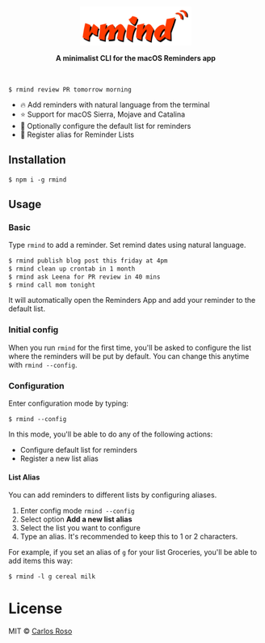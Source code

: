 
<div align="center">
  <img src="media/rmind.svg" width="220px">
	<p>
		<b>A minimalist CLI for the macOS Reminders app</b>
	</p>
</div>

<br>



```
$ rmind review PR tomorrow morning
```

- 🔥 Add reminders with natural language from the terminal
- ⭐️ Support for macOS Sierra, Mojave and Catalina
- 🎉 Optionally configure the default list for reminders
- 🌈 Register alias for Reminder Lists

## Installation

```
$ npm i -g rmind
```

## Usage

### Basic

Type `rmind` to add a reminder. Set remind dates using natural language.

```
$ rmind publish blog post this friday at 4pm
$ rmind clean up crontab in 1 month
$ rmind ask Leena for PR review in 40 mins
$ rmind call mom tonight
```

It will automatically open the Reminders App and add your reminder to the default list.

### Initial config

When you run `rmind` for the first time, you'll be asked to configure the list where the reminders will be put by default. You can change this anytime with `rmind --config`.

### Configuration

Enter configuration mode by typing:

```
$ rmind --config
```

In this mode, you'll be able to do any of the following actions:

- Configure default list for reminders
- Register a new list alias

#### List Alias

You can add reminders to different lists by configuring aliases.

1. Enter config mode `rmind --config`
2. Select option **Add a new list alias**
3. Select the list you want to configure
4. Type an alias. It's recommended to keep this to 1 or 2 characters.

For example, if you set an alias of `g` for your list Groceries, you'll be able to add items this way:

```
$ rmind -l g cereal milk
```

# License

MIT © [Carlos Roso](https://carlosroso.com/)

